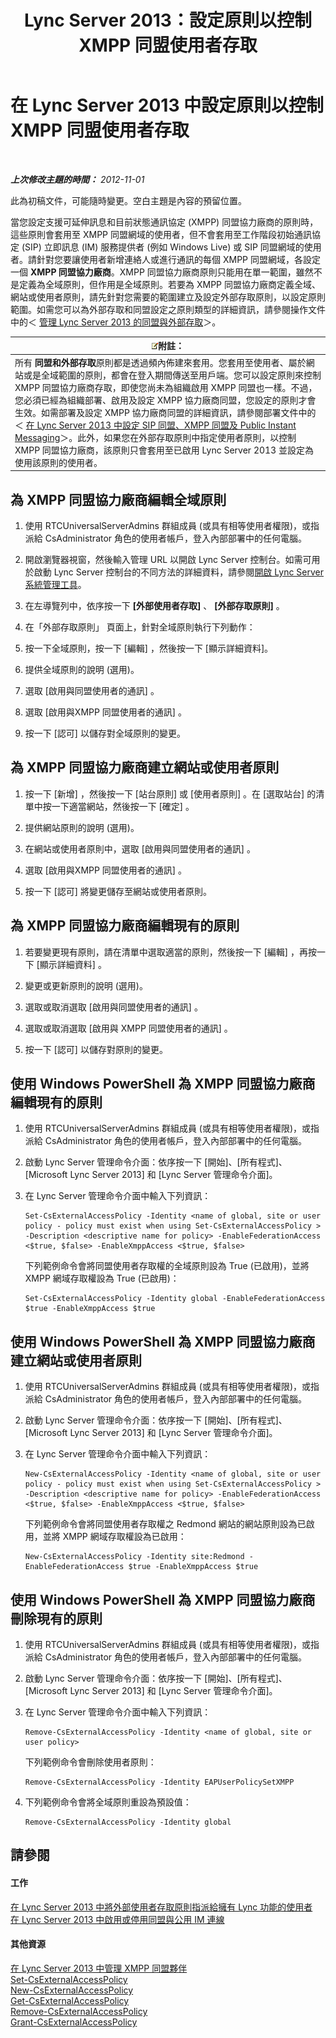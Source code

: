 ﻿---
title: Lync Server 2013：設定原則以控制 XMPP 同盟使用者存取
TOCTitle: 設定原則以控制 XMPP 同盟使用者存取
ms:assetid: 0fe0ff75-e52a-4e3e-923a-64f6412ac4e4
ms:mtpsurl: https://technet.microsoft.com/zh-tw/library/JJ552446(v=OCS.15)
ms:contentKeyID: 49290113
ms.date: 08/10/2015
mtps_version: v=OCS.15
ms.translationtype: HT
---

# 在 Lync Server 2013 中設定原則以控制 XMPP 同盟使用者存取

 

_**上次修改主題的時間：** 2012-11-01_

此為初稿文件，可能隨時變更。空白主題是內容的預留位置。

當您設定支援可延伸訊息和目前狀態通訊協定 (XMPP) 同盟協力廠商的原則時，這些原則會套用至 XMPP 同盟網域的使用者，但不會套用至工作階段初始通訊協定 (SIP) 立即訊息 (IM) 服務提供者 (例如 Windows Live) 或 SIP 同盟網域的使用者。請針對您要讓使用者新增連絡人或進行通訊的每個 XMPP 同盟網域，各設定一個 **XMPP 同盟協力廠商**。XMPP 同盟協力廠商原則只能用在單一範圍，雖然不是定義為全域原則，但作用是全域原則。若要為 XMPP 同盟協力廠商定義全域、網站或使用者原則，請先針對您需要的範圍建立及設定外部存取原則，以設定原則範圍。如需您可以為外部存取和同盟設定之原則類型的詳細資訊，請參閱操作文件中的＜ [管理 Lync Server 2013 的同盟與外部存取](lync-server-2013-managing-federation-and-external-access-to-lync-server-2013.md)＞。

<table>
<thead>
<tr class="header">
<th><img src="images/Gg398811.note(OCS.15).gif" title="note" alt="note" />附註：</th>
</tr>
</thead>
<tbody>
<tr class="odd">
<td>所有 <strong>同盟和外部存取</strong>原則都是透過頻內佈建來套用。您套用至使用者、屬於網站或是全域範圍的原則，都會在登入期間傳送至用戶端。您可以設定原則來控制 XMPP 同盟協力廠商存取，即使您尚未為組織啟用 XMPP 同盟也一樣。不過，您必須已經為組織部署、啟用及設定 XMPP 協力廠商同盟，您設定的原則才會生效。如需部署及設定 XMPP 協力廠商同盟的詳細資訊，請參閱部署文件中的＜ <a href="lync-server-2013-configuring-sip-federation-xmpp-federation-and-public-instant-messaging.md">在 Lync Server 2013 中設定 SIP 同盟、XMPP 同盟及 Public Instant Messaging</a>＞。此外，如果您在外部存取原則中指定使用者原則，以控制 XMPP 同盟協力廠商，該原則只會套用至已啟用 Lync Server 2013 並設定為使用該原則的使用者。</td>
</tr>
</tbody>
</table>


## 為 XMPP 同盟協力廠商編輯全域原則

1.  使用 RTCUniversalServerAdmins 群組成員 (或具有相等使用者權限)，或指派給 CsAdministrator 角色的使用者帳戶，登入內部部署中的任何電腦。

2.  開啟瀏覽器視窗，然後輸入管理 URL 以開啟 Lync Server 控制台。如需可用於啟動 Lync Server 控制台的不同方法的詳細資料，請參閱[開啟 Lync Server 系統管理工具](lync-server-2013-open-lync-server-administrative-tools.md)。

3.  在左導覽列中，依序按一下 **\[外部使用者存取\]** 、 **\[外部存取原則\]** 。

4.  在「外部存取原則」 頁面上，針對全域原則執行下列動作：

5.  按一下全域原則，按一下 \[編輯\] ，然後按一下 \[顯示詳細資料\]。

6.  提供全域原則的說明 (選用)。

7.  選取 \[啟用與同盟使用者的通訊\] 。

8.  選取 \[啟用與XMPP 同盟使用者的通訊\] 。

9.  按一下 \[認可\] 以儲存對全域原則的變更。

## 為 XMPP 同盟協力廠商建立網站或使用者原則

1.  按一下 \[新增\] ，然後按一下 \[站台原則\] 或 \[使用者原則\] 。在 \[選取站台\] 的清單中按一下適當網站，然後按一下 \[確定\] 。

2.  提供網站原則的說明 (選用)。

3.  在網站或使用者原則中，選取 \[啟用與同盟使用者的通訊\] 。

4.  選取 \[啟用與XMPP 同盟使用者的通訊\] 。

5.  按一下 \[認可\] 將變更儲存至網站或使用者原則。

## 為 XMPP 同盟協力廠商編輯現有的原則

1.  若要變更現有原則，請在清單中選取適當的原則，然後按一下 \[編輯\] ，再按一下 \[顯示詳細資料\] 。

2.  變更或更新原則的說明 (選用)。

3.  選取或取消選取 \[啟用與同盟使用者的通訊\] 。

4.  選取或取消選取 \[啟用與 XMPP 同盟使用者的通訊\] 。

5.  按一下 \[認可\] 以儲存對原則的變更。

## 使用 Windows PowerShell 為 XMPP 同盟協力廠商編輯現有的原則

1.  使用 RTCUniversalServerAdmins 群組成員 (或具有相等使用者權限)，或指派給 CsAdministrator 角色的使用者帳戶，登入內部部署中的任何電腦。

2.  啟動 Lync Server 管理命令介面：依序按一下 \[開始\]、\[所有程式\]、\[Microsoft Lync Server 2013\] 和 \[Lync Server 管理命令介面\]。

3.  在 Lync Server 管理命令介面中輸入下列資訊：
    
        Set-CsExternalAccessPolicy -Identity <name of global, site or user policy - policy must exist when using Set-CsExternalAccessPolicy > -Description <descriptive name for policy> -EnableFederationAccess <$true, $false> -EnableXmppAccess <$true, $false>
    
    下列範例命令會將同盟使用者存取權的全域原則設為 True (已啟用)，並將 XMPP 網域存取權設為 True (已啟用)：
    
        Set-CsExternalAccessPolicy -Identity global -EnableFederationAccess $true -EnableXmppAccess $true

## 使用 Windows PowerShell 為 XMPP 同盟協力廠商建立網站或使用者原則

1.  使用 RTCUniversalServerAdmins 群組成員 (或具有相等使用者權限)，或指派給 CsAdministrator 角色的使用者帳戶，登入內部部署中的任何電腦。

2.  啟動 Lync Server 管理命令介面：依序按一下 \[開始\]、\[所有程式\]、\[Microsoft Lync Server 2013\] 和 \[Lync Server 管理命令介面\]。

3.  在 Lync Server 管理命令介面中輸入下列資訊：
    
        New-CsExternalAccessPolicy -Identity <name of global, site or user policy - policy must exist when using Set-CsExternalAccessPolicy > -Description <descriptive name for policy> -EnableFederationAccess <$true, $false> -EnableXmppAccess <$true, $false>
    
    下列範例命令會將同盟使用者存取權之 Redmond 網站的網站原則設為已啟用，並將 XMPP 網域存取權設為已啟用：
    
        New-CsExternalAccessPolicy -Identity site:Redmond -EnableFederationAccess $true -EnableXmppAccess $true

## 使用 Windows PowerShell 為 XMPP 同盟協力廠商刪除現有的原則

1.  使用 RTCUniversalServerAdmins 群組成員 (或具有相等使用者權限)，或指派給 CsAdministrator 角色的使用者帳戶，登入內部部署中的任何電腦。

2.  啟動 Lync Server 管理命令介面：依序按一下 \[開始\]、\[所有程式\]、\[Microsoft Lync Server 2013\] 和 \[Lync Server 管理命令介面\]。

3.  在 Lync Server 管理命令介面中輸入下列資訊：
    
        Remove-CsExternalAccessPolicy -Identity <name of global, site or user policy>
    
    下列範例命令會刪除使用者原則：
    
        Remove-CsExternalAccessPolicy -Identity EAPUserPolicySetXMPP

4.  下列範例命令會將全域原則重設為預設值：
    
        Remove-CsExternalAccessPolicy -Identity global

## 請參閱

#### 工作

[在 Lync Server 2013 中將外部使用者存取原則指派給擁有 Lync 功能的使用者](lync-server-2013-assign-an-external-user-access-policy-to-a-lync-enabled-user.md)  
[在 Lync Server 2013 中啟用或停用同盟與公用 IM 連線](lync-server-2013-enable-or-disable-federation-and-public-im-connectivity.md)  

#### 其他資源

[在 Lync Server 2013 中管理 XMPP 同盟夥伴](lync-server-2013-manage-xmpp-federated-partners-for-your-organization.md)  
[Set-CsExternalAccessPolicy](set-csexternalaccesspolicy.md)  
[New-CsExternalAccessPolicy](new-csexternalaccesspolicy.md)  
[Get-CsExternalAccessPolicy](get-csexternalaccesspolicy.md)  
[Remove-CsExternalAccessPolicy](remove-csexternalaccesspolicy.md)  
[Grant-CsExternalAccessPolicy](grant-csexternalaccesspolicy.md)

